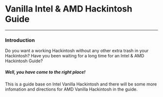 # Vanilla Intel & AMD Hackintosh Guide
---

### Introduction

Do you want a working Hackintosh without any other extra trash in your Hackintosh? Have you been waiting for a long time for an Intel & AMD Hackintosh Guide? 

##### Well, you have come to the right place!

This is a guide base on Intel Vanilla Hackintosh and there will be some more infomation and directions for AMD Vanilla Hackintosh in the guide.